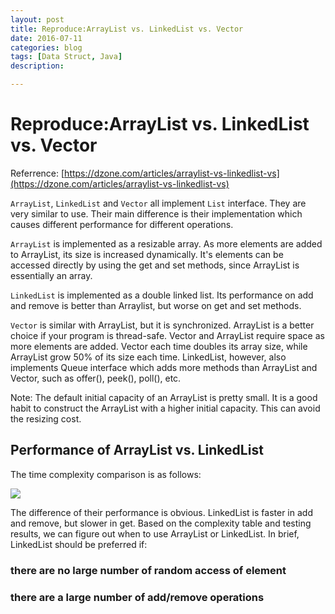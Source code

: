 ```yaml
---
layout: post
title: Reproduce:ArrayList vs. LinkedList vs. Vector
date: 2016-07-11
categories: blog
tags: [Data Struct, Java]
description: 

---
```

# Reproduce:ArrayList vs. LinkedList vs. Vector
Referrence: [https://dzone.com/articles/arraylist-vs-linkedlist-vs](https://dzone.com/articles/arraylist-vs-linkedlist-vs)

`ArrayList`, `LinkedList` and `Vector` all implement `List` interface. They are very similar to use. Their main difference is their implementation which causes different performance for different operations.  

`ArrayList` is implemented as a resizable array. As more elements are added to ArrayList, its size is increased dynamically. It's elements can be accessed directly by using the get and set methods, since ArrayList is essentially an array. 

`LinkedList` is implemented as a double linked list. Its performance on add and remove is better than Arraylist, but worse on get and set methods. 

`Vector` is similar with ArrayList, but it is synchronized. ArrayList is a better choice if your program is thread-safe. Vector and ArrayList require space as more elements are added. Vector each time doubles its array size, while ArrayList grow 50% of its size each time. LinkedList, however, also implements Queue interface which adds more methods than ArrayList and Vector, such as offer(), peek(), poll(), etc.    

Note: The default initial capacity of an ArrayList is pretty small. It is a good habit to construct the ArrayList with a higher initial capacity. This can avoid the resizing cost.  

## Performance of ArrayList vs. LinkedList 

The time complexity comparison is as follows: 

![](http://www.programcreek.com/wp-content/uploads/2013/03/arraylist-vs-linkedlist-complexity.png)

The difference of their performance is obvious. LinkedList is faster in add and remove, but slower in get. Based on the complexity table and testing results, we can figure out when to use ArrayList or LinkedList. 
In brief, LinkedList should be preferred if: 
### there are no large number of random access of element
### there are a large number of add/remove operations



